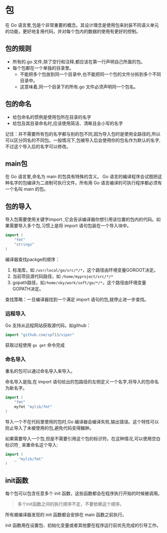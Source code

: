 # 包

在 Go 语言里,包是个非常重要的概念。其设计理念是使用包来封装不同语义单元的功能，更好地复用代码，并对每个包内的数据的使用有更好的控制。

## 包的规则

- 所有的.go 文件,除了空行和注释,都应该在第一行声明自己所属的包。
- 每个包都在一个单独的目录里。
  - 不能把多个包放到同一个目录中,也不能把同一个包的文件分拆到多个不同目录中。
  - 这意味着,同一个目录下的所有.go 文件必须声明同一个包名。

## 包的命名

- 给包命名的惯例是使用包所在目录的名字
- 给包及其目录命名时,应该使用简洁、清晰且全小写的名字

记住：并不需要所有包的名字都与别的包不同,因为导入包时是使用全路径的,所以可以区分同名的不同包。一般情况下,包被导入后会使用你的包名作为默认的名字,不过这个导入后的名字可以修改。

## main包

在 Go 语言里,命名为 main 的包具有特殊的含义。 Go 语言的编译程序会试图把这种名字的包编译为二进制可执行文件。所有用 Go 语言编译的可执行程序都必须有一个名叫 main 的包。

## 包的导入

导入包需要使用关键字import ,它会告诉编译器你想引用该位置的包内的代码。如果需要导入多个包,习惯上是将 import 语句包装在一个导入块中。

```go
import (
	"fmt"
	"strings"
)
```

编译器查找packge的顺序：

1. 标准库，如 `/usr/local/go/src/*/*`，这个路径由环境变量GOROOT决定。
2. 当前项目源代码路径，如 `/home/myproject/src/*/*`
3. gopath路径，如`/home/sky/work/soft/go/*/*`，这个路径由环境变量GOPATH决定。

查找策略：一旦编译器找到一个满足 import 语句的包,就停止进一步查找。

### 远程导入

Go 支持从远程网站获取源代码，如github：

```go
import "github.com/spf13/viper"
```

获取过程使用 `go get` 命令完成

### 命名导入

重名的包可以通过命名导入来导入。

命名导入是指,在 import 语句给出的包路径的左侧定义一个名字,将导入的包命名为新名字。

```go
import (
	"fmt"
	myfmt "mylib/fmt"
)
```

导入一个不在代码里使用的包时,Go 编译器会编译失败,输出错误。这个特性可以防止导入了未被使用的包,避免代码变得臃肿。

如果需要导入一个包,但是不需要引用这个包的标识符。在这种情况,可以使用空白标识符`_` 来重命名这个导入:

```go
import (
	_ "mylib/fmt"
)
```

## init函数

每个包可以包含任意多个 init 函数，这些函数都会在程序执行开始的时候被调用。

> 多个init函数之间的执行顺序不定，不要依赖这个顺序。

所有被编译器发现的 init 函数都会安排在 main 函数之前执行。 

init 函数用在设置包、初始化变量或者其他要在程序运行前优先完成的引导工作。